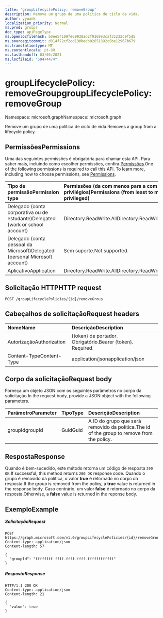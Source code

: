 ```yaml
---
title: 'groupLifecyclePolicy: removeGroup'
description: Remove um grupo de uma política de ciclo de vida.
author: yyuank
localization_priority: Normal
ms.prod: groups
doc_type: apiPageType
ms.openlocfilehash: b0ee54109fe69938ad2f9169e3caf35232c9f5d5
ms.sourcegitcommit: d014f72cf2cd130bedb02651092c0be12967b679
ms.translationtype: MT
ms.contentlocale: pt-BR
ms.lasthandoff: 03/05/2021
ms.locfileid: "50474474"
---
```

# <a name="grouplifecyclepolicy-removegroup"></a><span data-ttu-id="11f79-103">groupLifecyclePolicy: removeGroup</span><span class="sxs-lookup"><span data-stu-id="11f79-103">groupLifecyclePolicy: removeGroup</span></span>

<span data-ttu-id="11f79-104">Namespace: microsoft.graph</span><span class="sxs-lookup"><span data-stu-id="11f79-104">Namespace: microsoft.graph</span></span>

<span data-ttu-id="11f79-105">Remove um grupo de uma política de ciclo de vida.</span><span class="sxs-lookup"><span data-stu-id="11f79-105">Removes a group from a lifecycle policy.</span></span>

## <a name="permissions"></a><span data-ttu-id="11f79-106">Permissões</span><span class="sxs-lookup"><span data-stu-id="11f79-106">Permissions</span></span>

<span data-ttu-id="11f79-p101">Uma das seguintes permissões é obrigatória para chamar esta API. Para saber mais, incluindo como escolher permissões, confira [Permissões](/graph/permissions-reference).</span><span class="sxs-lookup"><span data-stu-id="11f79-p101">One of the following permissions is required to call this API. To learn more, including how to choose permissions, see [Permissions](/graph/permissions-reference).</span></span>

|<span data-ttu-id="11f79-109">Tipo de permissão</span><span class="sxs-lookup"><span data-stu-id="11f79-109">Permission type</span></span>      | <span data-ttu-id="11f79-110">Permissões (da com menos para a com mais privilégios)</span><span class="sxs-lookup"><span data-stu-id="11f79-110">Permissions (from least to most privileged)</span></span>              |
|:--------------------|:---------------------------------------------------------|
|<span data-ttu-id="11f79-111">Delegado (conta corporativa ou de estudante)</span><span class="sxs-lookup"><span data-stu-id="11f79-111">Delegated (work or school account)</span></span> | <span data-ttu-id="11f79-112">Directory.ReadWrite.All</span><span class="sxs-lookup"><span data-stu-id="11f79-112">Directory.ReadWrite.All</span></span>    |
|<span data-ttu-id="11f79-113">Delegado (conta pessoal da Microsoft)</span><span class="sxs-lookup"><span data-stu-id="11f79-113">Delegated (personal Microsoft account)</span></span> | <span data-ttu-id="11f79-114">Sem suporte.</span><span class="sxs-lookup"><span data-stu-id="11f79-114">Not supported.</span></span>    |
|<span data-ttu-id="11f79-115">Aplicativo</span><span class="sxs-lookup"><span data-stu-id="11f79-115">Application</span></span> | <span data-ttu-id="11f79-116">Directory.ReadWrite.All</span><span class="sxs-lookup"><span data-stu-id="11f79-116">Directory.ReadWrite.All</span></span> |

## <a name="http-request"></a><span data-ttu-id="11f79-117">Solicitação HTTP</span><span class="sxs-lookup"><span data-stu-id="11f79-117">HTTP request</span></span>
<!-- { "blockType": "ignored" } -->
```http
POST /groupLifecyclePolicies/{id}/removeGroup
```

## <a name="request-headers"></a><span data-ttu-id="11f79-118">Cabeçalhos de solicitação</span><span class="sxs-lookup"><span data-stu-id="11f79-118">Request headers</span></span>

| <span data-ttu-id="11f79-119">Nome</span><span class="sxs-lookup"><span data-stu-id="11f79-119">Name</span></span> | <span data-ttu-id="11f79-120">Descrição</span><span class="sxs-lookup"><span data-stu-id="11f79-120">Description</span></span> |
|:---------------|:----------|
| <span data-ttu-id="11f79-121">Autorização</span><span class="sxs-lookup"><span data-stu-id="11f79-121">Authorization</span></span> | <span data-ttu-id="11f79-p102">{token} de portador. Obrigatório.</span><span class="sxs-lookup"><span data-stu-id="11f79-p102">Bearer {token}. Required.</span></span> |
| <span data-ttu-id="11f79-124">Content-Type</span><span class="sxs-lookup"><span data-stu-id="11f79-124">Content-Type</span></span>  | <span data-ttu-id="11f79-125">application/json</span><span class="sxs-lookup"><span data-stu-id="11f79-125">application/json</span></span> |

## <a name="request-body"></a><span data-ttu-id="11f79-126">Corpo da solicitação</span><span class="sxs-lookup"><span data-stu-id="11f79-126">Request body</span></span>
<span data-ttu-id="11f79-127">Forneça um objeto JSON com os seguintes parâmetros no corpo da solicitação.</span><span class="sxs-lookup"><span data-stu-id="11f79-127">In the request body, provide a JSON object with the following parameters.</span></span>

| <span data-ttu-id="11f79-128">Parâmetro</span><span class="sxs-lookup"><span data-stu-id="11f79-128">Parameter</span></span> | <span data-ttu-id="11f79-129">Tipo</span><span class="sxs-lookup"><span data-stu-id="11f79-129">Type</span></span> | <span data-ttu-id="11f79-130">Descrição</span><span class="sxs-lookup"><span data-stu-id="11f79-130">Description</span></span> |
|:---------------|:--------|:----------|
|<span data-ttu-id="11f79-131">groupId</span><span class="sxs-lookup"><span data-stu-id="11f79-131">groupId</span></span>|<span data-ttu-id="11f79-132">Guid</span><span class="sxs-lookup"><span data-stu-id="11f79-132">Guid</span></span>| <span data-ttu-id="11f79-133">A ID do grupo que será removido da política.</span><span class="sxs-lookup"><span data-stu-id="11f79-133">The id of the group to remove from the policy.</span></span>|

## <a name="response"></a><span data-ttu-id="11f79-134">Resposta</span><span class="sxs-lookup"><span data-stu-id="11f79-134">Response</span></span>

<span data-ttu-id="11f79-135">Quando é bem-sucedido, este método retorna um código de resposta `200 OK`.</span><span class="sxs-lookup"><span data-stu-id="11f79-135">If successful, this method returns `200 OK` response code.</span></span> <span data-ttu-id="11f79-136">Quando o grupo é removido da política, o valor **true** é retornado no corpo da resposta.</span><span class="sxs-lookup"><span data-stu-id="11f79-136">If the group is removed from the policy, a **true** value is returned in the response body.</span></span> <span data-ttu-id="11f79-137">Caso contrário, um valor **false** é retornado no corpo da resposta.</span><span class="sxs-lookup"><span data-stu-id="11f79-137">Otherwise, a **false** value is returned in the reponse body.</span></span>

## <a name="example"></a><span data-ttu-id="11f79-138">Exemplo</span><span class="sxs-lookup"><span data-stu-id="11f79-138">Example</span></span>

##### <a name="request"></a><span data-ttu-id="11f79-139">Solicitação</span><span class="sxs-lookup"><span data-stu-id="11f79-139">Request</span></span>

<!-- {
  "blockType": "ignored",
  "name": "grouplifecyclepolicy_removegroup"
} -->
```http
POST https://graph.microsoft.com/v1.0/groupLifecyclePolicies/{id}/removeGroup
Content-type: application/json
Content-length: 57

{
  "groupId": "ffffffff-ffff-ffff-ffff-ffffffffffff"
}
```

##### <a name="response"></a><span data-ttu-id="11f79-140">Resposta</span><span class="sxs-lookup"><span data-stu-id="11f79-140">Response</span></span>
<!-- { "blockType": "response" } -->

```http
HTTP/1.1 200 OK
Content-type: application/json
Content-length: 21

{
  "value": true
}
```

<!-- uuid: 8fcb5dbc-d5aa-4681-8e31-b001d5168d79
2015-10-25 14:57:30 UTC -->
<!-- {
  "type": "#page.annotation",
  "description": "groupLifecyclePolicy: removegroup",
  "keywords": "",
  "section": "documentation",
  "tocPath": ""
}-->

